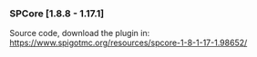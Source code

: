 ### SPCore [1.8.8 - 1.17.1]

Source code, download the plugin in: https://www.spigotmc.org/resources/spcore-1-8-1-17-1.98652/
